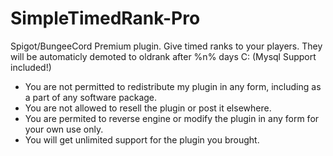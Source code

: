 # SimpleTimedRank-Pro
Spigot/BungeeCord Premium plugin. Give timed ranks to your players. They will be automaticly demoted to oldrank after %n% days C: (Mysql Support included!)

- You are not permitted to redistribute my plugin in any form, including as a part of any software package.
- You are not allowed to resell the plugin or post it elsewhere.
- You are permited to reverse engine or modify the plugin in any form for your own use only.
- You will get unlimited support for the plugin you brought.
